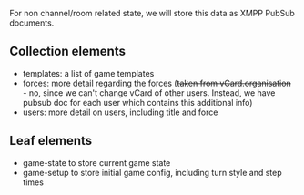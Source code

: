 For non channel/room related state, we will store this data as XMPP PubSub documents.

## Collection elements
- templates:  a list of game templates
- forces: more detail regarding the forces (~~taken from vCard.organisation~~ - no, since we can't change vCard of other users. Instead, we have pubsub doc for each user which contains this additional info)
- users: more detail on users, including title and force

## Leaf elements
- game-state to store current game state
- game-setup to store initial game config, including turn style and step times